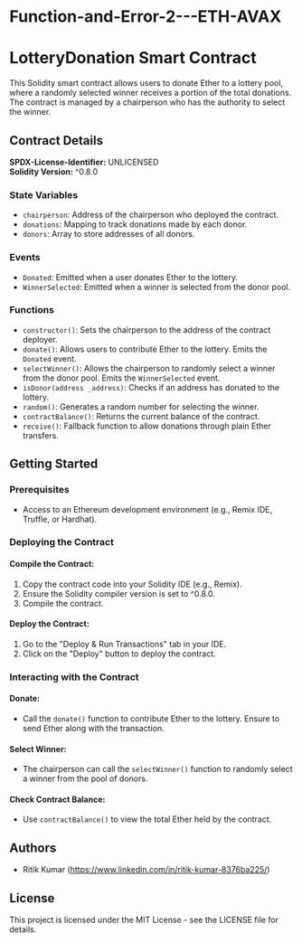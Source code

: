 # Function-and-Error-2---ETH-AVAX
# LotteryDonation Smart Contract

This Solidity smart contract allows users to donate Ether to a lottery pool, where a randomly selected winner receives a portion of the total donations. The contract is managed by a chairperson who has the authority to select the winner.

## Contract Details

**SPDX-License-Identifier:** UNLICENSED  
**Solidity Version:** ^0.8.0

### State Variables

- `chairperson`: Address of the chairperson who deployed the contract.
- `donations`: Mapping to track donations made by each donor.
- `donors`: Array to store addresses of all donors.

### Events

- `Donated`: Emitted when a user donates Ether to the lottery.
- `WinnerSelected`: Emitted when a winner is selected from the donor pool.

### Functions

- `constructor()`: Sets the chairperson to the address of the contract deployer.
- `donate()`: Allows users to contribute Ether to the lottery. Emits the `Donated` event.
- `selectWinner()`: Allows the chairperson to randomly select a winner from the donor pool. Emits the `WinnerSelected` event.
- `isDonor(address _address)`: Checks if an address has donated to the lottery.
- `random()`: Generates a random number for selecting the winner.
- `contractBalance()`: Returns the current balance of the contract.
- `receive()`: Fallback function to allow donations through plain Ether transfers.

## Getting Started

### Prerequisites

- Access to an Ethereum development environment (e.g., Remix IDE, Truffle, or Hardhat).

### Deploying the Contract

#### Compile the Contract:

1. Copy the contract code into your Solidity IDE (e.g., Remix).
2. Ensure the Solidity compiler version is set to ^0.8.0.
3. Compile the contract.

#### Deploy the Contract:

1. Go to the "Deploy & Run Transactions" tab in your IDE.
2. Click on the "Deploy" button to deploy the contract.

### Interacting with the Contract

#### Donate:

- Call the `donate()` function to contribute Ether to the lottery. Ensure to send Ether along with the transaction.

#### Select Winner:

- The chairperson can call the `selectWinner()` function to randomly select a winner from the pool of donors.

#### Check Contract Balance:

- Use `contractBalance()` to view the total Ether held by the contract.

## Authors

- Ritik Kumar (https://www.linkedin.com/in/ritik-kumar-8376ba225/)

## License

This project is licensed under the MIT License - see the LICENSE file for details.


